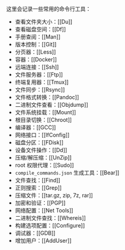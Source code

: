 这里会记录一些常用的命令行工具：

- 查看文件夹大小：[[Du]]
- 查看磁盘空间：[[Df]]
- 手册查阅：[[Man]]
- 版本控制：[[Git]]
- 分页器：[[Less]]
- 容器：[[Docker]]
- 远端连接：[[Ssh]]
- 文件服务器：[[Ftp]]
- 终端复用器：[[Tmux]]
- 文件同步：[[Rsync]]
- 文件格式转换：[[Pandoc]]
- 二进制文件查看：[[Objdump]]
- 文件系统挂载：[[Mount]]
- 根目录切换：[[Chroot]]
- 编译器：[[GCC]]
- 网络接口：[[IfConfig]]
- 磁盘分区：[[FDisk]]
- 设备文件操作：[[Dd]]
- 压缩/解压缩：[[UnZip]]
- root 权限代理：[[Sudo]]
- `compile_commands.json` 生成工具：[[Bear]]
- 文件查找：[[Find]]
- 正则搜索：[[Grep]]
- 压缩文件：[[tar.gz, zip, 7z, rar]]
- 加密和验证：[[PGP]]
- 网络配置：[[Net Tools]]
- 二进制文件查找：[[Whereis]]
- 构建选项配置：[[Configure]]
- 调试器：[[GDB]]
- 增加用户：[[AddUser]]
